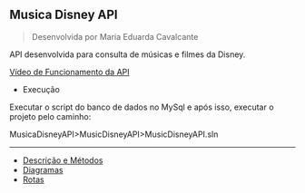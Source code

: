 ## Musica Disney API
> Desenvolvida por Maria Eduarda Cavalcante

API desenvolvida para consulta de músicas e filmes da Disney.

[Vídeo de Funcionamento da API](https://youtu.be/zNFA9GSxQag)

* Execução
  
Executar o script do banco de dados no MySql e após isso, executar o projeto pelo caminho: 

MusicaDisneyAPI>MusicDisneyAPI>MusicDisneyAPI.sln

***


* [Descrição e Métodos](https://github.com/MariaEduCavalcante/MusicaDisneyAPI/wiki/Descri%C3%A7%C3%A3o)
* [Diagramas](https://github.com/MariaEduCavalcante/MusicaDisneyAPI/wiki/Diagramas)
* [Rotas](https://github.com/MariaEduCavalcante/MusicaDisneyAPI/wiki/Rotas)

